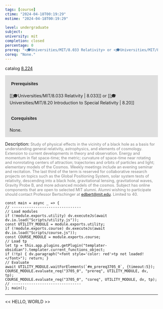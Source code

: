 ```yaml
---
tags: [course]
ctime: "2024-04-18T00:19:29"
mstime: "2024-04-18T00:19:29"

level: undergraduate
subject: 
university: mit
completion: closed
percentage: 0
prereq: "<🎓Universities/MIT/8.033 Relativity> or <🎓Universities/MIT/8.20 Introduction to Special Relativity>"
coreq: "None."
---
```


catalog [8.224](http://student.mit.edu/catalog/m8a.html#8.224)

<span style="display: block; padding: 15px; background-color: rgb(100, 100, 100, 0.2);"><font id="m_prereq3705_0" style="display: block; font-family: Arial, sans-serif; font-weight: bold; padding: 5px">Prerequisites</font><br><span id="prereq3705_0">[[🎓Universities/MIT/8.033 Relativity | 8.033]] or [[🎓Universities/MIT/8.20 Introduction to Special Relativity | 8.20]]</span></span>
<span style="display: block; padding: 15px; background-color: rgb(100, 100, 100, 0.2);"><font id="m_coreq3705_0" style="display: block; font-family: Arial, sans-serif; font-weight: bold; padding: 5px">Corequisites</font><br><span id="coreq3705_0">None.</span></span>

<font style="">Description:</font>
<font style="color: grey; font-size: 0.8rem;">Study of physical effects in the vicinity of a black hole as a basis for understanding general relativity, astrophysics, and elements of cosmology. Extension to current developments in theory and observation. Energy and momentum in flat space-time; the metric; curvature of space-time near rotating and nonrotating centers of attraction; trajectories and orbits of particles and light; elementary models of the Cosmos. Weekly meetings include an evening seminar and recitation. The last third of the term is reserved for collaborative research projects on topics such as the Global Positioning System, solar system tests of relativity, descending into a black hole, gravitational lensing, gravitational waves, Gravity Probe B, and more advanced models of the cosmos. Subject has online components that are open to selected MIT alumni. Alumni wishing to participate should contact Professor Bertschinger at edbert@mit.edu. Limited to 40.</font>

```dataviewjs
const main = async _ => {
// --------------------------------
// Load modules
if (!module.exports.utility) dv.executeJs(await dv.io.load("Scripts/utility.js"));
const UTILITY_MODULE = module.exports.utility;
if (!module.exports.course) dv.executeJs(await dv.io.load("Scripts/course.js"));
const COURSE_MODULE = module.exports.course;
// Load tp
let tp = this.app.plugins.getPlugin("templater-obsidian").templater.current_functions_object;
if (!tp) { dv.paragraph("<font style='color: red'>tp not loaded!</font>"); return; }
// Evaluate
await UTILITY_MODULE.waitForElements(`#m_prereq3705_0`, {timeout:5});
COURSE_MODULE.evaluate_req("3705_0", "prereq", UTILITY_MODULE, dv, tp);
COURSE_MODULE.evaluate_req("3705_0", "coreq", UTILITY_MODULE, dv, tp);
// --------------------------------
}; main();
```

---

<< HELLO, WORLD >>
